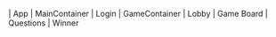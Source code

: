 | App 
    | MainContainer 
        | Login
        | GameContainer 
            | Lobby
            | Game Board 
            | Questions
            | Winner  
